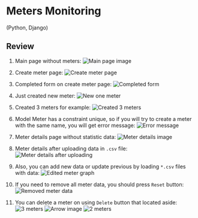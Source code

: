 # Meters Monitoring

(Python, Django)

## Review

1. Main page without meters:
   ![Main page image](./readme_imgs/1.png)

2. Create meter page:
   ![Create meter page](./readme_imgs/2.png)

3. Completed form on create meter page:
   ![Completed form](./readme_imgs/3.png)

4. Just created new meter:
   ![New one meter](./readme_imgs/4.png)

5. Created 3 meters for example:
   ![Created 3 meters](./readme_imgs/5.png)

6. Model Meter has a constraint unique, so if you will try to create a meter with the same name, you will get error
   message:
   ![Error message](./readme_imgs/6.png)

7. Meter details page without statistic data:
   ![Meter details image](./readme_imgs/7.png)

8. Meter details after uploading data in `.csv` file:
   ![Meter details after uploading](./readme_imgs/8.png)

9. Also, you can add new data or update previous by loading `*.csv` files with data:
   ![Edited meter graph](./readme_imgs/9.png)

10. If you need to remove all meter data, you should press `Reset` button:
    ![Removed meter data](./readme_imgs/10.png)

11. You can delete a meter on using `Delete` button that located aside:
    ![3 meters](./readme_imgs/11.png)
    ![Arrow image](./readme_imgs/13.png)
    ![2 meters](./readme_imgs/12.png)